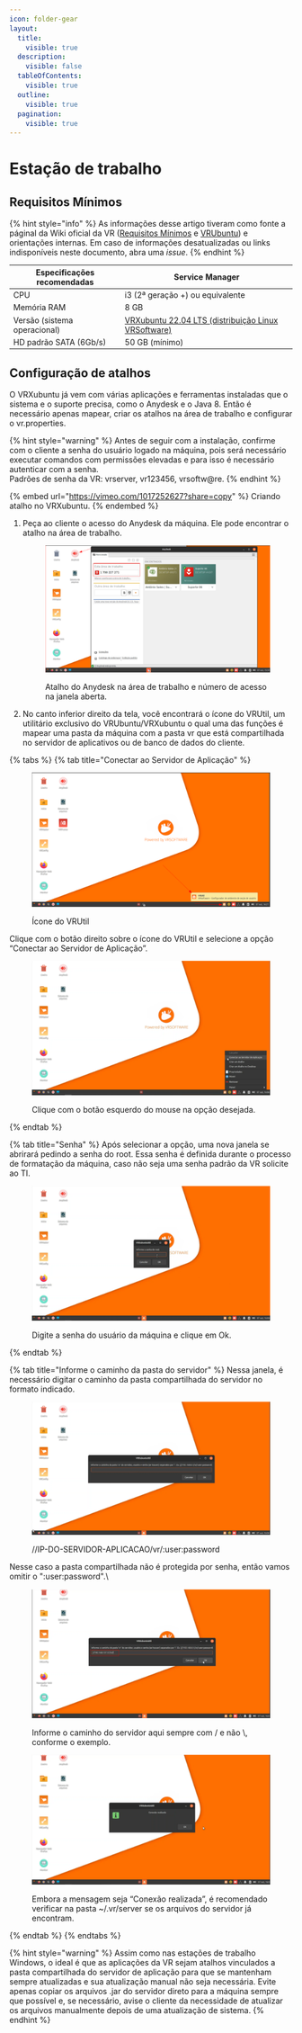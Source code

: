 ```yaml
---
icon: folder-gear
layout:
  title:
    visible: true
  description:
    visible: false
  tableOfContents:
    visible: true
  outline:
    visible: true
  pagination:
    visible: true
---
```


# Estação de trabalho

## Requisitos Mínimos

{% hint style="info" %}
As informações desse artigo tiveram como fonte a páginal da Wiki oficial da VR ([Requisitos Mínimos](https://wiki.vrsoft.com.br/wiki/index.php/Requisitos\_M%C3%ADnimos) e [VRUbuntu](https://wiki.vrsoft.com.br/wiki/index.php/VRUbuntu\_Instalacao)) e orientações internas. Em caso de informações desatualizadas ou links indisponíveis neste documento, abra uma _issue_.
{% endhint %}

| Especificações recomendadas  | Service Manager                                                                                                                                    |
| ---------------------------- | -------------------------------------------------------------------------------------------------------------------------------------------------- |
| CPU                          | i3 (2ª geração +) ou equivalente                                                                                                                   |
| Memória RAM                  | 8 GB                                                                                                                                               |
| Versão (sistema operacional) | [VRXubuntu 22.04 LTS (distribuição Linux VRSoftware)](https://storage.googleapis.com/linux-pdv/gbardini/util/sm/vrxubuntu-22.04-desktop-amd64.iso) |
| HD padrão SATA (6Gb/s)       | 50 GB (mínimo)                                                                                                                                     |

## Configuração de atalhos

O VRXubuntu já vem com várias aplicações e ferramentas instaladas que o sistema e o suporte precisa, como o Anydesk e o Java 8. Então é necessário apenas mapear, criar os atalhos na área de trabalho e configurar o vr.properties.

{% hint style="warning" %}
Antes de seguir com a instalação, confirme com o cliente a senha do usuário logado na máquina, pois será necessário executar comandos com permissões elevadas e para isso é necessário autenticar com a senha.\
Padrões de senha da VR: vrserver, vr123456, vrsoftw@re.
{% endhint %}

{% embed url="https://vimeo.com/1017252627?share=copy" %}
Criando atalho no VRXubuntu.
{% endembed %}

1.  Peça ao cliente o acesso do Anydesk da máquina. Ele pode encontrar o atalho na área de trabalho.

    <figure><img src="../.gitbook/assets/image (29).png" alt=""><figcaption><p>Atalho do Anydesk na área de trabalho e número de acesso na janela aberta.</p></figcaption></figure>
2. No canto inferior direito da tela, você encontrará o ícone do VRUtil, um utilitário exclusivo do VRUbuntu/VRXubuntu o qual uma das funções é mapear uma pasta da máquina com a pasta vr que está compartilhada no servidor de aplicativos ou de banco de dados do cliente.&#x20;

{% tabs %}
{% tab title="Conectar ao Servidor de Aplicação" %}
<figure><img src="../.gitbook/assets/image (31).png" alt=""><figcaption><p>Ícone do VRUtil</p></figcaption></figure>

Clique com o botão direito sobre o ícone do VRUtil e selecione a opção “Conectar ao Servidor de Aplicação”.

<figure><img src="../.gitbook/assets/image (32).png" alt=""><figcaption><p>Clique com o botão esquerdo do mouse na opção desejada.</p></figcaption></figure>
{% endtab %}

{% tab title="Senha" %}
Após selecionar a opção, uma nova janela se abrirará pedindo a senha do root. Essa senha é definida durante o processo de formatação da máquina, caso não seja uma senha padrão da VR solicite ao TI.

<figure><img src="../.gitbook/assets/image (33).png" alt=""><figcaption><p>Digite a senha do usuário da máquina e clique em Ok.</p></figcaption></figure>
{% endtab %}

{% tab title="Informe o caminho da pasta do servidor" %}
Nessa janela, é necessário digitar o caminho da pasta compartilhada do servidor no formato indicado.

<figure><img src="../.gitbook/assets/image (34).png" alt=""><figcaption><p>//IP-DO-SERVIDOR-APLICACAO/vr/:user:password</p></figcaption></figure>

Nesse caso a pasta compartilhada não é protegida por senha, então vamos omitir o ":user:password".\


<figure><img src="../.gitbook/assets/image (35).png" alt=""><figcaption><p>Informe o caminho do servidor aqui sempre com / e não \, conforme o exemplo.</p></figcaption></figure>

<figure><img src="../.gitbook/assets/image (36).png" alt=""><figcaption><p>Embora a mensagem seja “Conexão realizada”, é recomendado verificar na pasta ~/.vr/server se os arquivos do servidor já encontram.</p></figcaption></figure>
{% endtab %}
{% endtabs %}

{% hint style="warning" %}
Assim como nas estações de trabalho Windows, o ideal é que as aplicações da VR sejam atalhos vinculados a pasta compartilhada do servidor de aplicação para que se mantenham sempre atualizadas e sua atualização manual não seja necessária. Evite apenas copiar os arquivos .jar do servidor direto para a máquina sempre que possível e, se necessário, avise o cliente da necessidade de atualizar os arquivos manualmente depois de uma atualização de sistema.
{% endhint %}
